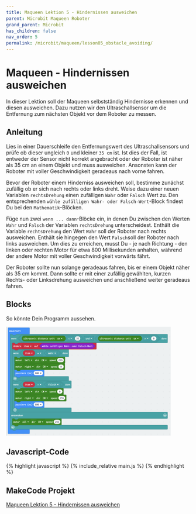 ```yaml
---
title: Maqueen Lektion 5 - Hindernissen ausweichen
parent: Microbit Maqueen Roboter
grand_parent: Microbit
has_children: false
nav_order: 5
permalink: /microbit/maqueen/lesson05_obstacle_avoiding/
---
```


# Maqueen - Hindernissen ausweichen

In dieser Lektion soll der Maqueen selbstständig Hindernisse erkennen und diesen ausweichen. Dazu nutzen wir den Ultraschallsensor um die Entfernung zum nächsten Objekt vor dem Roboter zu messen.

## Anleitung

Lies in einer Dauerschleife den Entfernungswert des Ultraschallsensors und prüfe ob dieser ungleich `0` und kleiner `35 cm` ist. Ist dies der Fall, ist entweder der Sensor nicht korrekt angebracht oder der Roboter ist näher als 35 cm an einem Objekt und muss ausweichen. Ansonsten kann der Roboter mit voller Geschwindigkeit geradeaus nach vorne fahren.

Bevor der Roboter einem Hinderniss ausweichen soll, bestimme zunächst zufällig ob er sich nach rechts oder links dreht. Weise dazu einer neuen Variablen `rechtsDrehung` einen zufälligen `Wahr` oder `Falsch` Wert zu. Den entsprechenden `wähle zufälligen Wahr- oder Falsch-Wert`-Block findest Du bei den `Mathematik`-Blöcken.

Füge nun zwei `wenn ... dann`-Blöcke ein, in denen Du zwischen den Werten `Wahr` und `Falsch` der Variablen `rechtsDrehung` unterscheidest. Enthält die Variable `rechtsDrehung` den Wert `Wahr` soll der Roboter nach rechts ausweichen. Enthält sie hingegen den Wert `Falsch`soll der Roboter nach links ausweichen. 
Um dies zu erreichen, musst Du - je nach Richtung - den linken oder rechten Motor für etwa 800 Millisekunden anhalten, während der andere Motor mit voller Geschwindigkeit vorwärts fährt.

Der Roboter sollte nun solange geradeaus fahren, bis er einem Objekt näher als 35 cm kommt. Dann sollte er mit einer zufällig gewählten, kurzen Rechts- oder Linksdrehung ausweichen und anschließend weiter geradeaus fahren.

## Blocks

So könnte Dein Programm aussehen.

<img src="./screenshot.png" width="450px"/>

<!--
## Ergebnis (Simulation)
-->

## Javascript-Code

{% highlight javascript %}
    {% include_relative main.js %}
{% endhighlight %}

## MakeCode Projekt

[Maqueen Lektion 5 - Hindernissen ausweichen](https://makecode.microbit.org/_L381h9bWu5i4)